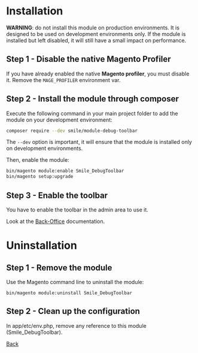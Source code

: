 # Installation

**WARNING**: do not install this module on production environments.
It is designed to be used on development environments only.
If the module is installed but left disabled, it will still have a small impact on performance.

## Step 1 - Disable the native Magento Profiler

If you have already enabled the native **Magento profiler**, you must disable it.
Remove the `MAGE_PROFILER` environment var.

## Step 2 - Install the module through composer

Execute the following command in your main project folder to add the module on your development environment:

```bash
composer require --dev smile/module-debug-toolbar
```

The `--dev` option is important, it will ensure that the module is installed only on development environments.

Then, enable the module:

```bash
bin/magento module:enable Smile_DebugToolbar
bin/magento setup:upgrade
```

## Step 3 - Enable the toolbar

You have to enable the toolbar in the admin area to use it.

Look at the [Back-Office](backoffice.md) documentation.

# Uninstallation

## Step 1 - Remove the module

Use the Magento command line to uninstall the module:

```
bin/magento module:uninstall Smile_DebugToolbar
```

## Step 2 - Clean up the configuration

In app/etc/env.php, remove any reference to this module (Smile_DebugToolbar).

[Back](../README.md)
